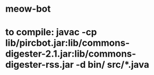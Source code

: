 # meow-bot
# to compile: javac -cp lib/pircbot.jar:lib/commons-digester-2.1.jar:lib/commons-digester-rss.jar -d bin/ src/*.java
